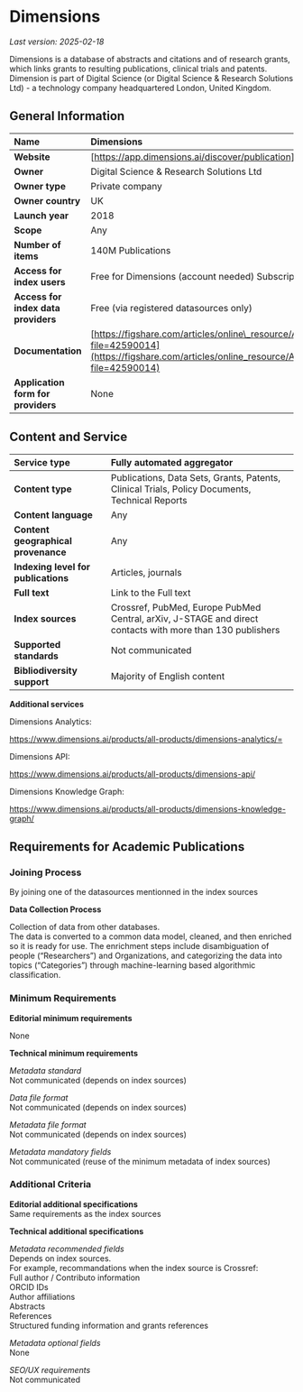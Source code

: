 # **Dimensions**

*Last version: 2025-02-18*

Dimensions is a database of abstracts and citations and of research grants, which links grants to resulting publications, clinical trials and patents. Dimension is part of Digital Science (or Digital Science & Research Solutions Ltd) \- a technology company headquartered London, United Kingdom.

## General Information

| Name | Dimensions |
| :---- | :---- |
| **Website** | [https://app.dimensions.ai/discover/publication](https://app.dimensions.ai/discover/publication) |
| **Owner** | Digital Science & Research Solutions Ltd |
| **Owner type** | Private company |
| **Owner country** | UK |
| **Launch year** | 2018 |
| **Scope** | Any |
| **Number of items** | 140M Publications |
| **Access for index users** | Free for Dimensions (account needed) Subscription fees for advanced functionalities (API access, etc.) |
| **Access for index data providers** | Free (via registered datasources only) |
| **Documentation** | [https://figshare.com/articles/online\_resource/A\_Guide\_to\_the\_Dimensions\_Data\_Approach/5783094?file=42590014](https://figshare.com/articles/online_resource/A_Guide_to_the_Dimensions_Data_Approach/5783094?file=42590014) |
| **Application form for providers** | None |

## Content and Service

| Service type | Fully automated aggregator  |
| :---- | :---- |
| **Content type** | Publications, Data Sets, Grants, Patents, Clinical Trials, Policy Documents, Technical Reports |
| **Content language** | Any |
| **Content geographical provenance** | Any |
| **Indexing level for publications** | Articles, journals |
| **Full text** | Link to the Full text |
| **Index sources** | Crossref, PubMed, Europe PubMed Central, arXiv, J-STAGE and direct contacts with more than 130 publishers |
| **Supported standards** | Not communicated |
| **Bibliodiversity support** | Majority of English content |

**Additional services**

Dimensions Analytics:

https://www.dimensions.ai/products/all-products/dimensions-analytics/=

Dimensions API:

https://www.dimensions.ai/products/all-products/dimensions-api/

Dimensions Knowledge Graph:

https://www.dimensions.ai/products/all-products/dimensions-knowledge-graph/

## Requirements for Academic Publications

### Joining Process

By joining one of the datasources mentionned in the index sources

**Data Collection Process**

Collection of data from other databases.  
The data is converted to a common data model, cleaned, and then enriched so it is ready for use. The enrichment steps include disambiguation of people (“Researchers”) and Organizations, and categorizing the data into topics (“Categories”) through machine-learning based algorithmic classification.

### Minimum Requirements

**Editorial minimum requirements**

None

**Technical minimum requirements**

*Metadata standard*  
Not communicated (depends on index sources)

*Data file format*   
Not communicated (depends on index sources)

*Metadata file format*  
Not communicated (depends on index sources)

*Metadata mandatory fields*  
Not communicated (reuse of the minimum metadata of index sources)

### Additional Criteria

**Editorial additional specifications**  
Same requirements as the index sources

**Technical additional specifications**

*Metadata recommended fields*  
Depends on index sources.  
For example, recommandations when the index source is Crossref:  
Full author / Contributo information  
ORCID IDs  
Author affiliations  
Abstracts  
References  
Structured funding information and grants references

*Metadata optional fields*  
None

*SEO/UX requirements*  
Not communicated

